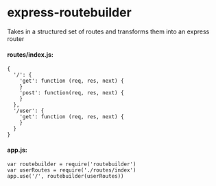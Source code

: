 # express-routebuilder
Takes in a structured set of routes and transforms them into an express router

#### routes/index.js:

    {
      '/': {
        'get': function (req, res, next) {
        }
        'post': function(req, res, next) {
        }
      },
      '/user': {
        'get': function (req, res, next) {
        }
      }
    }

#### app.js:

    var routebuilder = require('routebuilder')
    var userRoutes = require('./routes/index')
    app.use('/', routebuilder(userRoutes))
